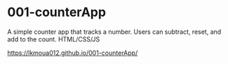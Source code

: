 # 001-counterApp
A simple counter app that tracks a number. Users can subtract, reset, and add to the count. HTML/CSS/JS

https://lkmoua012.github.io/001-counterApp/
